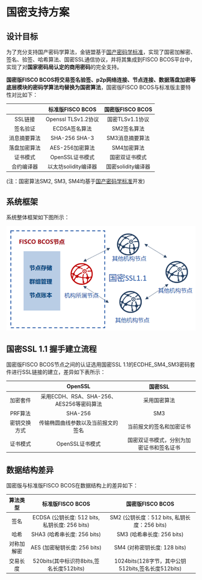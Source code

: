 # 国密支持方案

## 设计目标

  为了充分支持国产密码学算法，金链盟基于[国产密码学标准](http://www.gmbz.org.cn/main/bzlb.html)，实现了国密加解密、签名、验签、哈希算法、国密SSL通信协议，并将其集成到FISCO BCOS平台中，实现了对**国家密码局认定的商用密码**的完全支持。

**国密版FISCO BCOS将交易签名验签、p2p网络连接、节点连接、数据落盘加密等底层模块的密码学算法均替换为国密算法**，国密版FISCO BCOS与标准版主要特性对比如下：

 | | 标准版FISCO BCOS | 国密版FISCO BCOS |
 | :-: | :-: | :-: |
 | SSL链接 | Openssl TLSv1.2协议 | 国密TLSv1.1协议|
 | 签名验证 | ECDSA签名算法 | SM2签名算法 |
 | 消息摘要算法 | SHA-256 SHA-3 | SM3消息摘要算法 |
 | 落盘加密算法 | AES-256加密算法 | SM4加密算法 |
 | 证书模式 | OpenSSL证书模式 | 国密双证书模式 |
 | 合约编译器 | 以太坊solidity编译器 | 国密solidity编译器 |

(注：国密算法SM2, SM3, SM4均基于[国产密码学标准](http://www.gmbz.org.cn/main/bzlb.html)开发)

## 系统框架

系统整体框架如下图所示：

![](../../../images/guomi/guomishakehand.png)

## 国密SSL 1.1 握手建立流程

国密版FISCO BCOS节点之间的认证选用国密SSL 1.1的ECDHE_SM4_SM3密码套件进行SSL链接的建立，差异如下表所示：

 | | OpenSSL | 国密SSL |
 | :-: | :-: | :-: |
 | 加密套件 | 采用ECDH、RSA、SHA-256、AES256等密码算法 | 采用国密算法 |
 | PRF算法 | SHA-256 | SM3 |
 | 密钥交换方式 | 传输椭圆曲线参数以及当前报文的签名 | 当前报文的签名和加密证书 |
 | 证书模式 | OpenSSL证书模式 | 国密双证书模式，分别为加密证书和签名证书 |


## 数据结构差异

国密版与标准版FISCO BCOS在数据结构上的差异如下：

 | 算法类型 | 标准版FISCO BCOS | 国密版FISCO BCOS |
 | :-: | :-: | :-: |
 | 签名 | ECDSA (公钥长度: 512 bits, 私钥长度: 256 bits)| SM2 (公钥长度：512 bits, 私钥长度：256 bits) |
 | 哈希 | SHA3 (哈希串长度: 256 bits) | SM3 (哈希串长度: 256 bits) |
 | 对称加解密 | AES (加密秘钥长度: 256 bits) | SM4 (对称密钥长度: 128 bits) |
 | 交易长度 | 520bits(其中标识符8bits,签名长度512bits) | 1024bits(128字节，其中公钥512bits,签名长度512bits) |